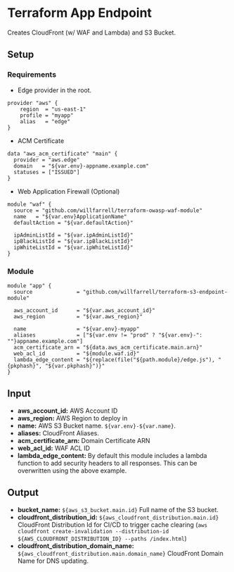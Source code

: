 # Terraform App Endpoint
Creates CloudFront (w/ WAF and Lambda) and S3 Bucket.

## Setup
### Requirements

- Edge provider in the root.

```hcl-terraform
provider "aws" {
    region  = "us-east-1"
    profile = "myapp"
    alias   = "edge"
}

```

-  ACM Certificate

```hcl-terraform
data "aws_acm_certificate" "main" {
  provider = "aws.edge"
  domain   = "${var.env}-appname.example.com"
  statuses = ["ISSUED"]
}
```

- Web Application Firewall (Optional)

```hcl-terraform
module "waf" {
  source = "github.com/willfarrell/terraform-owasp-waf-module"
  name   = "${var.env}ApplicationName"
  defaultAction = "${var.defaultAction}"

  ipAdminListId = "${var.ipAdminListId}"
  ipBlackListId = "${var.ipBlackListId}"
  ipWhiteListId = "${var.ipWhiteListId}"
}
```

### Module
```hcl-terraform
module "app" {
  source              = "github.com/willfarrell/terraform-s3-endpoint-module"

  aws_account_id      = "${var.aws_account_id}"
  aws_region          = "${var.aws_region}"

  name                = "${var.env}-myapp"
  aliases             = ["${var.env != "prod" ? "${var.env}-": ""}appname.example.com"]
  acm_certificate_arn = "${data.aws_acm_certificate.main.arn}"
  web_acl_id          = "${module.waf.id}"
  lambda_edge_content = "${replace(file("${path.module}/edge.js"), "{pkphash}", "${var.pkphash}")}"
}
```

## Input
- **aws_account_id:** AWS Account ID
- **aws_region:** AWS Region to deploy in
- **name:** AWS S3 Bucket name. `${var.env}-${var.name}`.
- **aliases:** CloudFront Aliases.
- **acm_certificate_arn:** Domain Certificate ARN
- **web_acl_id:** WAF ACL ID
- **lambda_edge_content:** By default this module includes a lambda function to add security headers to all responses. This can be overwritten using the above example.

## Output
- **bucket_name:** `${aws_s3_bucket.main.id}` Full name of the S3 bucket.
- **cloudfront_distribution_id:** `${aws_cloudfront_distribution.main.id}` CloudFront Distribution Id for CI/CD to trigger cache clearing (`aws cloudfront create-invalidation --distribution-id ${AWS_CLOUDFRONT_DISTRIBUTION_ID} --paths /index.html`)
- **cloudfront_distribution_domain_name:** `${aws_cloudfront_distribution.main.domain_name}` CloudFront Domain Name for DNS updating.
